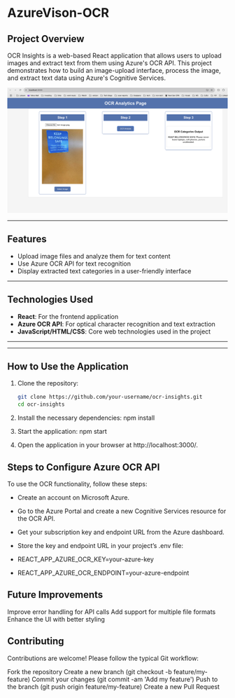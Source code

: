 # AzureVison-OCR


## Project Overview
OCR Insights is a web-based React application that allows users to upload images and extract text from them using Azure's OCR API. This project demonstrates how to build an image-upload interface, process the image, and extract text data using Azure's Cognitive Services.

![Application Screenshot](public/images/application-screenshot.png)

---

## Features
- Upload image files and analyze them for text content
- Use Azure OCR API for text recognition
- Display extracted text categories in a user-friendly interface

---

## Technologies Used
- **React**: For the frontend application
- **Azure OCR API**: For optical character recognition and text extraction
- **JavaScript/HTML/CSS**: Core web technologies used in the project

---

---

## How to Use the Application
1. Clone the repository:
   ```bash
   git clone https://github.com/your-username/ocr-insights.git
   cd ocr-insights

2. Install the necessary dependencies:
npm install

3. Start the application:
npm start

4. Open the application in your browser at http://localhost:3000/.

## Steps to Configure Azure OCR API
To use the OCR functionality, follow these steps:

- Create an account on Microsoft Azure.
- Go to the Azure Portal and create a new Cognitive Services resource for the OCR API.
- Get your subscription key and endpoint URL from the Azure dashboard.
- Store the key and endpoint URL in your project’s .env file:

- REACT_APP_AZURE_OCR_KEY=your-azure-key
- REACT_APP_AZURE_OCR_ENDPOINT=your-azure-endpoint

## Future Improvements
Improve error handling for API calls
Add support for multiple file formats
Enhance the UI with better styling


## Contributing
Contributions are welcome! Please follow the typical Git workflow:

Fork the repository
Create a new branch (git checkout -b feature/my-feature)
Commit your changes (git commit -am 'Add my feature')
Push to the branch (git push origin feature/my-feature)
Create a new Pull Request
